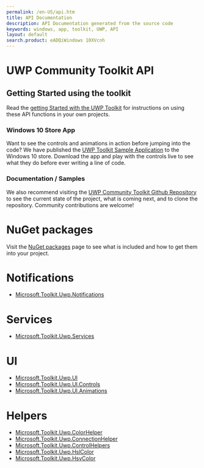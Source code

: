 ```yaml
---
permalink: /en-US/api.htm
title: API Documentation 
description: API Documentation generated from the source code
keywords: windows, app, toolkit, UWP, API
layout: default
search.product: eADQiWindows 10XVcnh
---
```


UWP Community Toolkit API
=========================

## Getting Started using the toolkit

Read the [getting Started with the UWP Toolkit]({{site.baseurl}}/get-started/get-started.htm) for instructions on using these API functions in your own projects. 

### Windows 10 Store App

Want to see the controls and animations in action before jumping into the code?  We have published the [UWP Toolkit Sample Application](https://www.microsoft.com/store/apps/9nblggh4tlcq) to the Windows 10 store.  Download the app and play with the controls live to see what they do before ever writing a line of code.

### Documentation / Samples

We also recommend visiting the [UWP Community Toolkit Github Repository](https://github.com/Microsoft/UWPCommunityToolkit) to see the current state of the project, what is coming next, and to clone the repository.  Community contributions are welcome!

# NuGet packages

Visit the [NuGet packages]({{site.baseurl}}/get-started/nugetpackages.htm) page to see what is included and how to get them into your project.

# Notifications 

- [Microsoft.Toolkit.Uwp.Notifications]({{site.baseurl}}/api/Microsoft_Toolkit_Uwp_Notifications.htm)

# Services

- [Microsoft.Toolkit.Uwp.Services]({{site.baseurl}}/api/Microsoft_Toolkit_Uwp_Services.htm)

# UI

- [Microsoft.Toolkit.Uwp.UI]({{site.baseurl}}/api/Microsoft_Toolkit_Uwp_UI.htm)
- [Microsoft.Toolkit.Uwp.UI.Controls]({{site.baseurl}}/api/Microsoft_Toolkit_Uwp_UI_Controls.htm)
- [Microsoft.Toolkit.Uwp.UI.Animations]({{site.baseurl}}/api/Microsoft_Toolkit_Uwp_UI_Animations.htm)

# Helpers

- [Microsoft.Toolkit.Uwp.ColorHelper]({{site.baseurl}}/api/Microsoft_Toolkit_Uwp_ColorHelper.htm)
- [Microsoft.Toolkit.Uwp.ConnectionHelper]({{site.baseurl}}/api/Microsoft_Toolkit_Uwp_ConnectionHelper.htm)
- [Microsoft.Toolkit.Uwp.ControlHelpers]({{site.baseurl}}/api/Microsoft_Toolkit_Uwp_ControlHelpers.htm)
- [Microsoft.Toolkit.Uwp.HslColor]({{site.baseurl}}/api/Microsoft_Toolkit_Uwp_HslColor.htm)
- [Microsoft.Toolkit.Uwp.HsvColor]({{site.baseurl}}/api/Microsoft_Toolkit_Uwp_HsvColor.htm)
